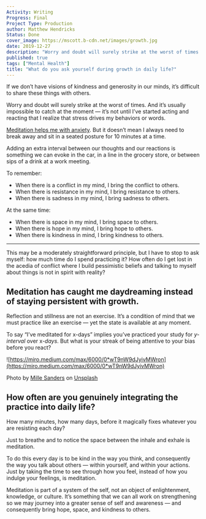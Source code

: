 ```yaml
---
Activity: Writing
Progress: Final
Project Type: Production
author: Matthew Hendricks
Status: Done
cover_image: https://mscott.b-cdn.net/images/growth.jpg
date: 2019-12-27
description: "Worry and doubt will surely strike at the worst of times. And it’s usually impossible to catch at the moment — it’s not until I’ve started acting and reacting that I realize that stress drives my behaviors or words."
published: true
tags: ["Mental Health"]
title: "What do you ask yourself during growth in daily life?"
---
```


If we don’t have visions of kindness and generosity in our minds, it’s difficult to share these things with others.

Worry and doubt will surely strike at the worst of times. And it’s usually impossible to catch at the moment — it’s not until I’ve started acting and reacting that I realize that stress drives my behaviors or words.

[Meditation helps me with anxiety](https://medium.com/@thoughtabout/why-i-practice-time-in-35fed577418e). But it doesn’t mean I always need to break away and sit in a seated posture for 10 minutes at a time.

Adding an extra interval between our thoughts and our reactions is something we can evoke in the car, in a line in the grocery store, or between sips of a drink at a work meeting.

To remember:

- When there is a conflict in my mind, I bring the conflict to others.
- When there is resistance in my mind, I bring resistance to others.
- When there is sadness in my mind, I bring sadness to others.

At the same time:

- When there is space in my mind, I bring space to others.
- When there is hope in my mind, I bring hope to others.
- When there is kindness in mind, I bring kindness to others.

---

This may be a moderately straightforward principle, but I have to stop to ask myself: how much time do I spend practicing it? How often do I get lost in the acedia of conflict where I build pessimistic beliefs and talking to myself about things is not in spirit with reality?

## **Meditation has caught me daydreaming instead of staying persistent with growth.**

Reflection and stillness are not an exercise. It’s a condition of mind that we must practice like an exercise — yet the state is available at any moment.

To say “I’ve meditated for x-days” implies you’ve practiced your study for *y-interval* over x-_days_. But what is your streak of being attentive to your bias before you react?

![https://miro.medium.com/max/6000/0*wT9nW9dJyivMWron](https://miro.medium.com/max/6000/0*wT9nW9dJyivMWron)

Photo by [Mille Sanders](https://unsplash.com/@millesanders?utm_source=medium&utm_medium=referral) on [Unsplash](https://unsplash.com/?utm_source=medium&utm_medium=referral)

## **How often are you genuinely integrating the practice into daily life?**

How many minutes, how many days, before it magically fixes whatever you are resisting each day?

Just to breathe and to notice the space between the inhale and exhale is meditation.

To do this every day is to be kind in the way you think, and consequently the way you talk about others — within yourself, and within your actions. Just by taking the time to see through how you feel, instead of how you indulge your feelings, is meditation.

Meditation is part of a system of the self, not an object of enlightenment, knowledge, or culture. It’s something that we can all work on strengthening so we may journey into a greater sense of self and awareness — and consequently bring hope, space, and kindness to others.
